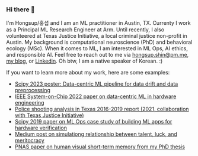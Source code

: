 ### Hi there 👋

I'm Hongsup/홍섭 and I am an ML practitioner in Austin, TX. Currenty I work as a Principal ML Research Engineer at Arm. Until recently, I also volunteered at Texas Justice Initiative, a local criminal justice non-profit in Austin. My background is computational neuroscience (PhD) and behavioral ecology (MSc). When it comes to ML, I am interested in ML Ops, AI ethics, and responsible AI. Feel free to reach out to me via hongsup.shin@pm.me, [my blog](https://hongsupshin.github.io/), or [Linkedin](https://www.linkedin.com/in/hongsupshin/). Oh btw, I am a native speaker of Korean. :)

If you want to learn more about my work, here are some examples:
- [Scipy 2023 poster: Data-centric ML pipeline for data drift and data preprocessing](https://zenodo.org/record/8136049)
- [IEEE System-on-Chip 2022 paper on data-centric ML in hardware engineering](https://ieeexplore.ieee.org/document/9908095)
- [Police shooting analysis in Texas 2016-2019 report (2021, collaboration with Texas Justice Initiative)](https://texasjusticeinitiative.org/publications/officer-involved-shootings-in-texas)
- [Scipy 2019 paper on ML Ops case study of building ML apps for hardware verification](https://conference.scipy.org/proceedings/scipy2019/Hongsup_Shin.html)
- [Medium post on simulationg relationship between talent, luck, and meritocracy](https://medium.com/@hongsupshin/talent-luck-and-success-simulating-meritocracy-and-inequality-with-stochasticity-501e0c1b4969)
- [PNAS paper on human visual short-term memory from my PhD thesis](https://www.pnas.org/doi/abs/10.1073/pnas.1117465109)
